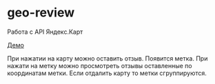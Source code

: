 # geo-review
Работа с API Яндекс.Карт

[Демо](https://blinovata.github.io/geo-review/dist/)

При нажатии на карту можно оставить отзыв. Появится метка.
При нажати на метку можно просмотреть отзывы оставленные по координатам метки.
Если отдалить карту то метки сгруппируются.

